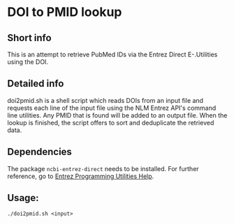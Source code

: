 # DOI to PMID lookup

## Short info
This is an attempt to retrieve PubMed IDs via the Entrez Direct E-.Utilities using the DOI. 

## Detailed info
doi2pmid.sh is a shell script which reads DOIs from an input file and requests each line of the input file using the NLM Entrez API's command line utilities. Any PMID that is found will be added to an output file.
When the lookup is finished, the script offers to sort and deduplicate the retrieved data. 

## Dependencies
The package `ncbi-entrez-direct` needs to be installed.
For further reference, go to [Entrez Programming Utilities Help](https://www.ncbi.nlm.nih.gov/books/NBK179288/).

## Usage: 
`./doi2pmid.sh <input>`
 
